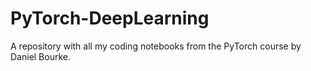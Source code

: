 # PyTorch-DeepLearning
A repository with all my coding notebooks from the PyTorch course by Daniel Bourke.
